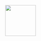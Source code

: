 <div  align="center">
<img src="https://raw.githubusercontent.com/nicolas-oliveira/images/master/gists/simplescreenrecorder-2020-07-20_11.36.00.gif" width:"800px" height="100px"; background-position="center">
</div>

